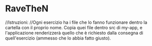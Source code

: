 # RaveTheN
//Istruzioni:
//Ogni esercizio ha i file che lo fanno funzionare dentro la cartella con il proprio nome. Copia quei file dentro src di my-app, e l'applicazione renderizzerà quello che è richiesto dalla consegna di quell'esercizio (ammesso che lo abbia fatto giusto).